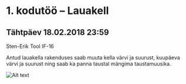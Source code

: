 # 1. kodutöö – Lauakell

## Tähtpäev 18.02.2018 23:59

Sten-Erik Tool IF-16

Antud lauakella rakenduses saab muuta kella värvi ja suurust, kuupäeva värvi ja suurust ning saab ka panna taustal mängima taustamuusika.

![Alt text](https://i.gyazo.com/cc7645e4f6134b63bbf235a8ae42c713.jpg?raw=true "Title")

